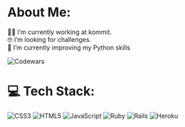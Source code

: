# About Me:
👨‍💻 I’m currently working at kommit.
<br>🤓 I’m looking for challenges.
<br>🌱  I’m currently improving my Python skills

![Codewars](https://www.codewars.com/users/SergioGueruiz/badges/micro)
# 💻 Tech Stack:
![CSS3](https://img.shields.io/badge/css3-%231572B6.svg?style=flat&logo=css3&logoColor=white) ![HTML5](https://img.shields.io/badge/html5-%23E34F26.svg?style=flat&logo=html5&logoColor=white) ![JavaScript](https://img.shields.io/badge/javascript-%23323330.svg?style=flat&logo=javascript&logoColor=%23F7DF1E) ![Ruby](https://img.shields.io/badge/ruby-%23CC342D.svg?style=flat&logo=ruby&logoColor=white) ![Rails](https://img.shields.io/badge/rails-%23CC0000.svg?style=flat&logo=ruby-on-rails&logoColor=white) ![Heroku](https://img.shields.io/badge/heroku-%23430098.svg?style=flat&logo=heroku&logoColor=white)
